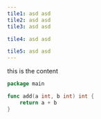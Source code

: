 ```yaml
---
tile1: asd asd
tile2: asd asd
tile3: asd asd

tile4: asd asd

tile5: asd asd
---
```


this is the content

```go
package main

func add(a int, b int) int {
	return a + b
}
```
